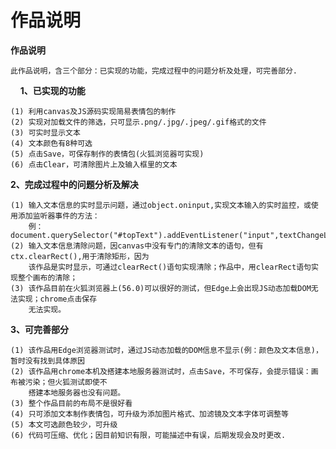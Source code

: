 # 作品说明

**作品说明**
    
    此作品说明，含三个部分：已实现的功能，完成过程中的问题分析及处理，可完善部分.
    
**1、已实现的功能**
 
    (1) 利用canvas及JS源码实现简易表情包的制作
    (2) 实现对加载文件的筛选，只可显示.png/.jpg/.jpeg/.gif格式的文件
    (3) 可实时显示文本
    (4) 文本颜色有8种可选
    (5) 点击Save，可保存制作的表情包(火狐浏览器可实现)
    (6) 点击Clear，可清除图片上及输入框里的文本
    
**2、完成过程中的问题分析及解决**

    (1) 输入文本信息的实时显示问题，通过object.oninput,实现文本输入的实时监控，或使用添加监听器事件的方法：
        例：document.querySelector("#topText").addEventListener("input",textChangeListener,false);
    (2) 输入文本信息清除问题，因canvas中没有专门的清除文本的语句，但有 ctx.clearRect(),用于清除矩形，因为
        该作品是实时显示，可通过clearRect()语句实现清除；作品中，用clearRect语句实现整个画布的清除；
    (3) 该作品目前在火狐浏览器上(56.0)可以很好的测试，但Edge上会出现JS动态加载DOM无法实现；chrome点击保存
        无法实现。

**3、可完善部分**
  
    (1) 该作品用Edge浏览器测试时，通过JS动态加载的DOM信息不显示(例：颜色及文本信息)，暂时没有找到具体原因
    (2) 该作品用chrome本机及搭建本地服务器测试时，点击Save，不可保存，会提示错误：画布被污染；但火狐测试即使不
        搭建本地服务器也没有问题。
    (3) 整个作品目前的布局不是很好看
    (4) 只可添加文本制作表情包，可升级为添加图片格式、加滤镜及文本字体可调整等
    (5) 本文可选颜色较少，可升级
    (6) 代码可压缩、优化；因目前知识有限，可能描述中有误，后期发现会及时更改.
